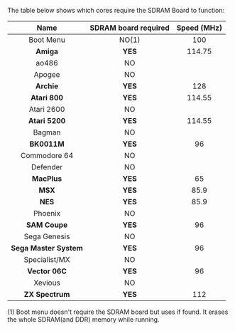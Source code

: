 The table below shows which cores require the SDRAM Board to function:

| Name | SDRAM board required | Speed (MHz) |
|:---:|:---:|:---:|
| Boot Menu | NO(1) | 100 |
| **Amiga** | **YES**| 114.75 |
| ao486 | NO | |
| Apogee | NO | |
| **Archie** | **YES**| 128 |
| **Atari 800** | **YES**| 114.55 |
| Atari 2600 | NO | |
| **Atari 5200** | **YES**| 114.55 |
| Bagman | NO | |
| **BK0011M** | **YES** | 96 |
| Commodore 64 | NO | |
| Defender | NO | |
| **MacPlus** | **YES**| 65 |
| **MSX** | **YES**| 85.9 |
| **NES** | **YES**| 85.9 |
| Phoenix | NO | |
| **SAM Coupe** | **YES**| 96 |
| Sega Genesis | NO | |
| **Sega Master System** | **YES**| 96 |
| Specialist/MX | NO | |
| **Vector 06C** | **YES**| 96 |
| Xevious | NO | |
| **ZX Spectrum** | **YES**| 112 |

(1) Boot menu doesn't require the SDRAM board but uses if found. It erases the whole SDRAM(and DDR) memory while running.